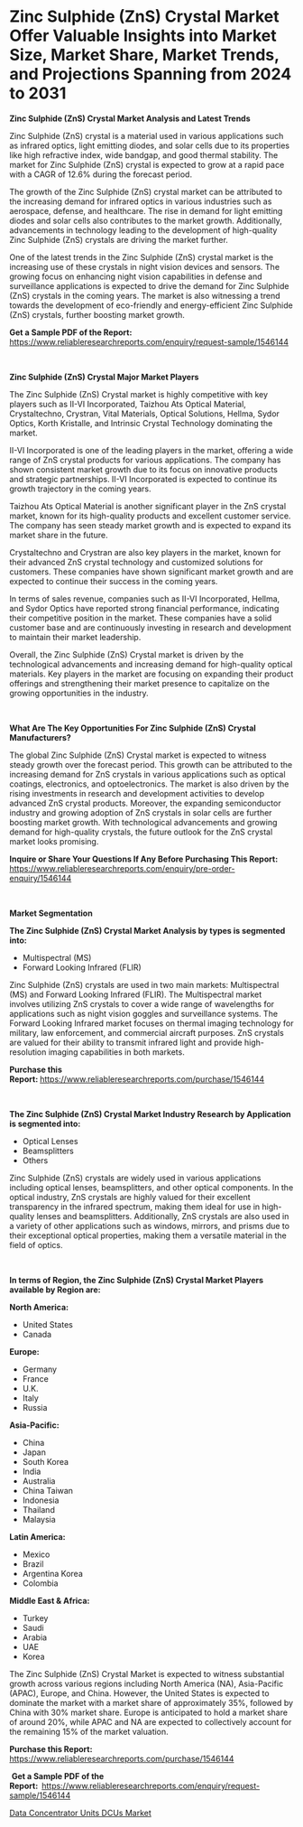 <p><h1>Zinc Sulphide (ZnS) Crystal Market Offer Valuable Insights into Market Size, Market Share, Market Trends, and Projections Spanning from 2024 to 2031</h1></p><p><strong>Zinc Sulphide (ZnS) Crystal Market Analysis and Latest Trends</strong></p>
<p><p>Zinc Sulphide (ZnS) crystal is a material used in various applications such as infrared optics, light emitting diodes, and solar cells due to its properties like high refractive index, wide bandgap, and good thermal stability. The market for Zinc Sulphide (ZnS) crystal is expected to grow at a rapid pace with a CAGR of 12.6% during the forecast period.</p><p>The growth of the Zinc Sulphide (ZnS) crystal market can be attributed to the increasing demand for infrared optics in various industries such as aerospace, defense, and healthcare. The rise in demand for light emitting diodes and solar cells also contributes to the market growth. Additionally, advancements in technology leading to the development of high-quality Zinc Sulphide (ZnS) crystals are driving the market further.</p><p>One of the latest trends in the Zinc Sulphide (ZnS) crystal market is the increasing use of these crystals in night vision devices and sensors. The growing focus on enhancing night vision capabilities in defense and surveillance applications is expected to drive the demand for Zinc Sulphide (ZnS) crystals in the coming years. The market is also witnessing a trend towards the development of eco-friendly and energy-efficient Zinc Sulphide (ZnS) crystals, further boosting market growth.</p></p>
<p><strong>Get a Sample PDF of the Report:&nbsp;</strong> <a href="https://www.reliableresearchreports.com/enquiry/request-sample/1546144">https://www.reliableresearchreports.com/enquiry/request-sample/1546144</a></p>
<p>&nbsp;</p>
<p><strong>Zinc Sulphide (ZnS) Crystal Major Market Players</strong></p>
<p><p>The Zinc Sulphide (ZnS) Crystal market is highly competitive with key players such as II-VI Incorporated, Taizhou Ats Optical Material, Crystaltechno, Crystran, Vital Materials, Optical Solutions, Hellma, Sydor Optics, Korth Kristalle, and Intrinsic Crystal Technology dominating the market.</p><p>II-VI Incorporated is one of the leading players in the market, offering a wide range of ZnS crystal products for various applications. The company has shown consistent market growth due to its focus on innovative products and strategic partnerships. II-VI Incorporated is expected to continue its growth trajectory in the coming years.</p><p>Taizhou Ats Optical Material is another significant player in the ZnS crystal market, known for its high-quality products and excellent customer service. The company has seen steady market growth and is expected to expand its market share in the future.</p><p>Crystaltechno and Crystran are also key players in the market, known for their advanced ZnS crystal technology and customized solutions for customers. These companies have shown significant market growth and are expected to continue their success in the coming years.</p><p>In terms of sales revenue, companies such as II-VI Incorporated, Hellma, and Sydor Optics have reported strong financial performance, indicating their competitive position in the market. These companies have a solid customer base and are continuously investing in research and development to maintain their market leadership.</p><p>Overall, the Zinc Sulphide (ZnS) Crystal market is driven by the technological advancements and increasing demand for high-quality optical materials. Key players in the market are focusing on expanding their product offerings and strengthening their market presence to capitalize on the growing opportunities in the industry.</p></p>
<p>&nbsp;</p>
<p><strong>What Are The Key Opportunities For Zinc Sulphide (ZnS) Crystal Manufacturers?</strong></p>
<p><p>The global Zinc Sulphide (ZnS) Crystal market is expected to witness steady growth over the forecast period. This growth can be attributed to the increasing demand for ZnS crystals in various applications such as optical coatings, electronics, and optoelectronics. The market is also driven by the rising investments in research and development activities to develop advanced ZnS crystal products. Moreover, the expanding semiconductor industry and growing adoption of ZnS crystals in solar cells are further boosting market growth. With technological advancements and growing demand for high-quality crystals, the future outlook for the ZnS crystal market looks promising.</p></p>
<p><strong>Inquire or Share Your Questions If Any Before Purchasing This Report:</strong> <a href="https://www.reliableresearchreports.com/enquiry/pre-order-enquiry/1546144">https://www.reliableresearchreports.com/enquiry/pre-order-enquiry/1546144</a></p>
<p>&nbsp;</p>
<p><strong>Market Segmentation</strong></p>
<p><strong>The Zinc Sulphide (ZnS) Crystal Market Analysis by types is segmented into:</strong></p>
<p><ul><li>Multispectral (MS)</li><li>Forward Looking Infrared (FLIR)</li></ul></p>
<p><p>Zinc Sulphide (ZnS) crystals are used in two main markets: Multispectral (MS) and Forward Looking Infrared (FLIR). The Multispectral market involves utilizing ZnS crystals to cover a wide range of wavelengths for applications such as night vision goggles and surveillance systems. The Forward Looking Infrared market focuses on thermal imaging technology for military, law enforcement, and commercial aircraft purposes. ZnS crystals are valued for their ability to transmit infrared light and provide high-resolution imaging capabilities in both markets.</p></p>
<p><strong>Purchase this Report:&nbsp;</strong><a href="https://www.reliableresearchreports.com/purchase/1546144">https://www.reliableresearchreports.com/purchase/1546144</a></p>
<p>&nbsp;</p>
<p><strong>The Zinc Sulphide (ZnS) Crystal Market Industry Research by Application is segmented into:</strong></p>
<p><ul><li>Optical Lenses</li><li>Beamsplitters</li><li>Others</li></ul></p>
<p><p>Zinc Sulphide (ZnS) crystals are widely used in various applications including optical lenses, beamsplitters, and other optical components. In the optical industry, ZnS crystals are highly valued for their excellent transparency in the infrared spectrum, making them ideal for use in high-quality lenses and beamsplitters. Additionally, ZnS crystals are also used in a variety of other applications such as windows, mirrors, and prisms due to their exceptional optical properties, making them a versatile material in the field of optics.</p></p>
<p>&nbsp;</p>
<p><strong>In terms of Region, the Zinc Sulphide (ZnS) Crystal Market Players available by Region are:</strong></p>
<p>
    <p> <strong> North America: </strong>
        <ul>
            <li>United States</li>
            <li>Canada</li>
        </ul>
        </p> 
    <p> <strong> Europe: </strong>
        <ul>
            <li>Germany</li>
            <li>France</li>
            <li>U.K.</li>
            <li>Italy</li>
            <li>Russia</li>
        </ul>
        </p> 
    <p> <strong> Asia-Pacific: </strong>
        <ul>
            <li>China</li>
            <li>Japan</li>
            <li>South Korea</li>
            <li>India</li>
            <li>Australia</li>
            <li>China Taiwan</li>
            <li>Indonesia</li>
            <li>Thailand</li>
            <li>Malaysia</li>
        </ul>
        </p> 
    <p> <strong> Latin America: </strong>
        <ul>
            <li>Mexico</li>
            <li>Brazil</li>
            <li>Argentina Korea</li>
            <li>Colombia</li>
        </ul>
        </p> 
    <p> <strong> Middle East & Africa: </strong>
        <ul>
            <li>Turkey</li>
            <li>Saudi</li>
            <li>Arabia</li>
            <li>UAE</li>
            <li>Korea</li>
        </ul>
    </p>
    </p>
<p><p>The Zinc Sulphide (ZnS) Crystal Market is expected to witness substantial growth across various regions including North America (NA), Asia-Pacific (APAC), Europe, and China. However, the United States is expected to dominate the market with a market share of approximately 35%, followed by China with 30% market share. Europe is anticipated to hold a market share of around 20%, while APAC and NA are expected to collectively account for the remaining 15% of the market valuation.</p></p>
<p><strong>Purchase this Report: </strong><a href="https://www.reliableresearchreports.com/purchase/1546144">https://www.reliableresearchreports.com/purchase/1546144</a></p>
<p>&nbsp;<strong>Get a Sample PDF of the Report:&nbsp;&nbsp;</strong><a href="https://www.reliableresearchreports.com/enquiry/request-sample/1546144">https://www.reliableresearchreports.com/enquiry/request-sample/1546144</a></p>
<p><strong></strong></p>
<p><p><a href="https://bubble-tree-ea4.notion.site/Data-Concentrator-Units-DCUs-Market-Size-2024-2031-Global-Industrial-Analysis-Key-Geographical-Re-9b93be991cd241ec81daf9f848c82438">Data Concentrator Units DCUs Market</a></p></p>